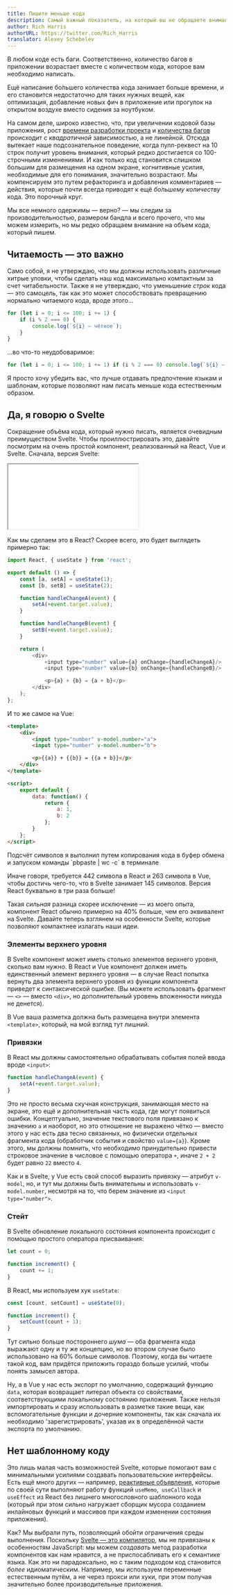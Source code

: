 ```yaml
---
title: Пишите меньше кода
description: Самый важный показатель, на который вы не обращаете внимания
author: Rich Harris
authorURL: https://twitter.com/Rich_Harris
translator: Alexey Schebelev
---
```


В любом коде есть баги. Соответственно, количество багов в приложении возрастает вместе с количеством кода, которое вам необходимо написать.

Ещё написание бо́льшего количества кода занимает больше времени, и его становится недостаточно для таких нужных вещей, как оптимизация, добавление новых фич в приложение или прогулок на открытом воздухе вместо сидения за ноутбуком.

На самом деле, широко известно, что, при увеличении кодовой базы приложения, рост [времени разработки проекта](https://blog.codinghorror.com/diseconomies-of-scale-and-lines-of-code/) и [количества багов](https://www.mayerdan.com/ruby/2012/11/11/bugs-per-line-of-code-ratio) происходит с *квадратичной* зависимостью, а не линейной. Отсюда вытекает наше подсознательное поведение, когда пулл-реквест на 10 строк получит уровень внимания, который редко достигается со 100-строчными изменениями. И как только код становится слишком большим для размещения на одном экране, когнитивные усилия, необходимые для его понимания, значительно возрастают. Мы компенсируем это путем рефакторинга и добавления комментариев — действия, которые почти всегда приводят к ещё *бо́льшему количеству* кода. Это порочный круг.

Мы все немного одержимы — верно? — мы следим за производительностью, размером бандла и всего прочего, что мы можем измерить, но мы редко обращаем внимание на объем кода, который пишем.


## Читаемость — это важно

Само собой, я не утверждаю, что мы должны использовать различные хитрые уловки, чтобы сделать наш код максимально компактным за счет читабельности. Также я не утверждаю, что уменьшение *строк* кода — это самоцель, так как это может способствовать превращению нормально читаемого кода, вроде этого...

```js
for (let i = 0; i <= 100; i += 1) {
	if (i % 2 === 0) {
		console.log(`${i} — чётное`);
	}
}
```

...во что-то неудобоваримое:

```js
for (let i = 0; i <= 100; i += 1) if (i % 2 === 0) console.log(`${i} — чётное`);
```

Я просто хочу убедить вас, что лучше отдавать предпочтение языкам и шаблонам, которые позволяют нам писать меньше кода естественным образом.

## Да, я говорю о Svelte

Сокращение объёма кода, который нужно писать, является очевидным преимуществом Svelte. Чтобы проиллюстрировать это, давайте посмотрим на очень простой компонент, реализованный на React, Vue и Svelte. Сначала, версия Svelte:

<div class="max">
	<iframe
		title="Пример простого компонента"
		src="/repl/embed?example=blog-write-less-code"
		scrolling="no"
	></iframe>
</div>

Как мы сделаем это в React? Скорее всего, это будет выглядеть примерно так:

```js
import React, { useState } from 'react';

export default () => {
	const [a, setA] = useState(1);
	const [b, setB] = useState(2);

	function handleChangeA(event) {
		setA(+event.target.value);
	}

	function handleChangeB(event) {
		setB(+event.target.value);
	}

	return (
		<div>
			<input type="number" value={a} onChange={handleChangeA}/>
			<input type="number" value={b} onChange={handleChangeB}/>

			<p>{a} + {b} = {a + b}</p>
		</div>
	);
};
```

И то же самое на Vue:

```html
<template>
	<div>
		<input type="number" v-model.number="a">
		<input type="number" v-model.number="b">

		<p>{{a}} + {{b}} = {{a + b}}</p>
	</div>
</template>

<script>
	export default {
		data: function() {
			return {
				a: 1,
				b: 2
			};
		}
	};
</script>
```

<aside>
	<p>Подсчёт символов я выполнил путем копирования кода в буфер обмена и запуском команды `pbpaste | wc -c` в терминале</p>
</aside>

Иначе говоря, требуется 442 символа в React и 263 символа в Vue, чтобы достичь чего-то, что в Svelte занимает 145 символов. Версия React буквально в три раза больше!

Такая *сильная* разница скорее исключение — из моего опыта, компонент React обычно примерно на 40% больше, чем его эквивалент на Svelte. Давайте теперь взглянем на особенности Svelte, которые позволяют компактнее излагать наши идеи.


### Элементы верхнего уровня

В Svelte компонент может иметь столько элементов верхнего уровня, сколько вам нужно. В React и Vue компонент должен иметь единственный элемент верхнего уровня — в случае React попытка вернуть два элемента верхнего уровня из функции компонента приведет к синтаксической ошибке. (Вы можете использовать фрагмент — `<>` — вместо `<div>`, но дополнительный уровень вложенности никуда не денется).

В Vue ваша разметка должна быть размещена внутри элемента `<template>`, который, на мой взгляд тут лишний.


### Привязки

В React мы должны самостоятельно обрабатывать события полей ввода вроде `<input>`:

```js
function handleChangeA(event) {
	setA(+event.target.value);
}
```

Это не просто весьма скучная конструкция, занимающая место на экране, это ещё и дополнительная часть кода, где могут появиться ошибки. Концептуально, значение текстового поля привязано к значению `a` и наоборот, но это отношение не выражено чётко — вместо этого у нас есть два тесно связанных, но физически отдельных фрагмента кода (обработчик события и свойство `value={a}`). Кроме этого, мы должны помнить, что необходимо принудительно привести строковое значение в числовое с помощью оператора `+`, иначе `2 + 2` будет равно `22` вместо `4`.

Как и в Svelte, у Vue есть свой способ выразить привязку — атрибут `v-model`, но, и тут мы должны быть внимательны и использовать `v-model.number`, несмотря на то, что берем значение из `<input type="number">`.


### Стейт

В Svelte обновление локального состояния компонента происходит с помощью простого оператора присваивания:

```js
let count = 0;

function increment() {
	count += 1;
}
```

В React, мы используем хук `useState`:

```js
const [count, setCount] = useState(0);

function increment() {
	setCount(count + 1);
}
```

Тут сильно больше постороннего *шума* — оба фрагмента кода выражают одну и ту же концепцию, но во втором случае было использовано на 60% больше символов. Поэтому, когда вы читаете такой код, вам придётся приложить гораздо больше усилий, чтобы понять замысел автора.

Ну, а в Vue у нас есть экспорт по умолчанию, содержащий функцию `data`, которая возвращает литерал объекта со свойствами, соответствующими локальному состоянию приложения. Также нельзя импортировать и сразу использовать в разметке такие вещи, как вспомогательные функции и дочерние компоненты, так как сначала их необходимо 'зарегистрировать', указав их в определённой части экспорта по умолчанию.


## Нет шаблонному коду

Это лишь малая часть возможностей Svelte, которые помогают вам с минимальными усилиями создавать пользовательские интерфейсы. Есть ещё много других — например, [реактивные объявления](tutorial/reactive-declarations), которые по своей сути выполняют работу функций `useMemo`,` useCallback` и `useEffect` из React без лишнего многословного шаблонного кода (который при этом сильно нагружает сборщик мусора созданием инлайновых функций и массивов при каждом изменении состояния приложения).

Как? Мы выбрали путь, позволяющий обойти ограничения среды выполнения. Поскольку [Svelte — это компилятор](blog/frameworks-without-the-framework), мы не привязаны к особенностям JavaScript: мы можем *создавать* метод разработки компонентов как нам нравится, а не приспосабливать его к семантике языка. Как это ни парадоксально, но с таким подходом код становится *более* идиоматическим. Например, мы используем переменные естественным путём, а не через прокси или хуки, при этом получая значительно более производительные приложения.